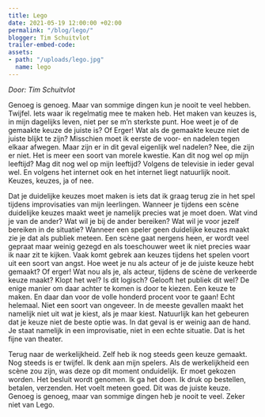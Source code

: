 ```yaml
---
title: Lego
date: 2021-05-19 12:00:00 +02:00
permalink: "/blog/lego/"
blogger: Tim Schuitvlot
trailer-embed-code: 
assets:
- path: "/uploads/lego.jpg"
  name: lego
---
```


*Door: Tim Schuitvlot*

Genoeg is genoeg. Maar van sommige dingen kun je nooit te veel hebben. Twijfel. Iets waar ik regelmatig mee te maken heb. Het maken van keuzes is, in mijn dagelijks leven, niet per se m’n sterkste punt. Hoe weet je of de gemaakte keuze de juiste is? Of Erger! Wat als de gemaakte keuze niet de juiste blijkt te zijn? Misschien moet ik eerste de voor- en nadelen tegen elkaar afwegen. Maar zijn er in dit geval eigenlijk wel nadelen? Nee, die zijn er niet. Het is meer een soort van morele kwestie. Kan dit nog wel op mijn leeftijd? Mag dit nog wel op mijn leeftijd? Volgens de televisie in ieder geval wel. En volgens het internet ook en het internet liegt natuurlijk nooit. Keuzes, keuzes, ja of nee.


Dat je duidelijke keuzes moet maken is iets dat ik graag terug zie in het spel tijdens improvisaties van mijn leerlingen. Wanneer je tijdens een scène duidelijke keuzes maakt weet je namelijk precies wat je moet doen. Wat vind je van de ander? Wat wil je bij de ander bereiken? Wat wil je voor jezelf bereiken in de situatie? Wanneer een speler geen duidelijke keuzes maakt zie je dat als publiek meteen. Een scène gaat nergens heen, er wordt veel gepraat maar weinig gezegd en als toeschouwer weet ik niet precies waar ik naar zit te kijken. Vaak komt gebrek aan keuzes tijdens het spelen voort uit een soort van angst. Hoe weet je nu als acteur of je de juiste keuze hebt gemaakt?  Of erger! Wat nou als je, als acteur, tijdens de scène de verkeerde keuze maakt? Klopt het wel? Is dit logisch? Gelooft het publiek dit wel? De enige manier om daar achter te komen is door te kiezen. Een keuze te maken. En daar dan voor de volle honderd procent voor te gaan! Echt helemaal. Niet een soort van ongeveer. In de meeste gevallen maakt het namelijk niet uit wat je kiest, als je maar kiest. Natuurlijk kan het gebeuren dat je keuze niet de beste optie was. In dat geval is er weinig aan de hand. Je staat namelijk in een improvisatie, niet in een echte situatie. Dat is het fijne van theater.  

Terug naar de werkelijkheid. Zelf heb ik nog steeds geen keuze gemaakt. Nog steeds is er twijfel. Ik denk aan mijn spelers. Als de werkelijkheid een scène zou zijn, was deze op dit moment onduidelijk. Er moet gekozen worden. Het besluit wordt genomen. Ik ga het doen. Ik druk op bestellen, betalen, verzenden. Het voelt meteen goed. Dit was de juiste keuze.  Genoeg is genoeg, maar van sommige dingen heb je nooit te veel. Zeker niet van Lego.
